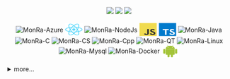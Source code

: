 <!--Hello
<h2><img src="https://emojis.slackmojis.com/emojis/images/1531849430/4246/blob-sunglasses.gif?1531849430" width="30"/> Hi 👋 , I'm MonRá! <img src="https://media.giphy.com/media/12oufCB0MyZ1Go/giphy.gif" width="50"></h2>
-->

<div>
  </p>
  <div align="center">
   <a href="https://www.facebook.com/ramon.chaib" target="_blank"><img src="https://img.shields.io/badge/-Facebook-%230077B5?style=for-the-badge&logo=facebook&logoColor=white" target="_blank"></a> 
  <a href="https://www.instagram.com/monrapps/" target="_blank"><img src="https://img.shields.io/badge/-Instagram-%23E4405F?style=for-the-badge&logo=instagram&logoColor=white" target="_blank"></a>
  <a href="https://www.linkedin.com/in/ramon-chaib-27007635/" target="_blank"><img src="https://img.shields.io/badge/-LinkedIn-%230077B5?style=for-the-badge&logo=linkedin&logoColor=white" target="_blank"></a>   
</div>
  
 <div style="display: inline_block" align="center"><br>
  <img align="center" alt="MonRa-Azure" height="30" width="40" src="https://cdn.jsdelivr.net/gh/devicons/devicon/icons/azure/azure-original.svg">
  <img align="center" alt="MonRa-React" height="30" width="40" src="https://raw.githubusercontent.com/devicons/devicon/master/icons/react/react-original.svg">
  <img align="center" alt="MonRa-NodeJs" height="30" width="40" src="https://cdn.jsdelivr.net/gh/devicons/devicon/icons/nodejs/nodejs-original.svg">
  <img align="center" alt="MonRa-Js" height="30" width="40" src="https://raw.githubusercontent.com/devicons/devicon/master/icons/javascript/javascript-original.svg">     <img align="center" alt="MonRa-Ts" height="30" width="40" src="https://raw.githubusercontent.com/devicons/devicon/master/icons/typescript/typescript-original.svg">
  <img align="center" alt="MonRa-Java" height="30" width="40" src="https://cdn.jsdelivr.net/gh/devicons/devicon/icons/java/java-original.svg">
  <img align="center" alt="MonRa-C" height="30" width="40" src="https://cdn.jsdelivr.net/gh/devicons/devicon/icons/c/c-original.svg">
  <img align="center" alt="MonRa-CS" height="30" width="40" src="https://cdn.jsdelivr.net/gh/devicons/devicon/icons/csharp/csharp-original.svg">
  <img align="center" alt="MonRa-Cpp" height="30" width="40" src="https://cdn.jsdelivr.net/gh/devicons/devicon/icons/cplusplus/cplusplus-original.svg">
  <img align="center" alt="MonRa-QT" height="30" width="40" src="https://cdn.jsdelivr.net/gh/devicons/devicon/icons/qt/qt-original.svg">
  <img align="center" alt="MonRa-Linux" height="30" width="40" src="https://cdn.jsdelivr.net/gh/devicons/devicon/icons/linux/linux-original.svg">
  <img align="center" alt="MonRa-Mysql" height="30" width="40" src="https://cdn.jsdelivr.net/gh/devicons/devicon/icons/mysql/mysql-original.svg">
  <img align="center" alt="MonRa-Docker" height="30" width="40" src="https://cdn.jsdelivr.net/gh/devicons/devicon/icons/docker/docker-original.svg">  
  <img align="center" alt="MonRa-Android" height="30" width="40" src="https://github.com/devicons/devicon/blob/master/icons/android/android-original.svg">
  
</div>
</a>

</br>
<!--
[![github activity graph](https://activity-graph.herokuapp.com/graph?username=monrapps&theme=chartreuse-dark)](https://github.com/monrapps/)
-->
<div>
<details>
      <summary>more...</summary>
      
<!--
### <img src="https://media.giphy.com/media/VgCDAzcKvsR6OM0uWg/giphy.gif" width="50"> A little more about me...  

```javascript
const monra = {
    pronouns: "He" | "Him",
    code: ["any"],
    askMeAbout: ["any"],
    technologies: {
        backEnd: {
            js: ["any"],
        },
        mobileApp: {
            native: ["Android Development"]
        },
        devOps: ["AWS", "Docker🐳", "Route53", "Nginx"],
        databases: ["mongo", "MySql", "sqlite"],
        misc: ["Firebase", "Socket.IO", "selenium", "open-cv", "php", "SuiteApp"]
    },
    architecture: ["Serverless Architecture", "Progressive web applications", "Single page applications"],
    currentFocus: "Building Robots to ease opertations",
    funFact: "There are two ways to write error-free programs; only the third one works"
};
```
-->

---
<!--START_SECTION:waka-->
![Code Time](http://img.shields.io/badge/Code%20Time-1%2C053%20hrs%2028%20mins-blue)

![Profile Views](http://img.shields.io/badge/Profile%20Views-0-blue)

![Lines of code](https://img.shields.io/badge/From%20Hello%20World%20I%27ve%20Written-3.1%20million%20lines%20of%20code-blue)

**🐱 My GitHub Data** 

> 📦 52.2 kB Used in GitHub's Storage 
 > 
> 🏆 461 Contributions in the Year 2025
 > 
> 🚫 Not Opted to Hire
 > 
> 📜 24 Public Repositories 
 > 
> 🔑 20 Private Repositories 
 > 
**I'm an Early 🐤** 

```text
🌞 Morning                8353 commits        █████████░░░░░░░░░░░░░░░░   34.62 % 
🌆 Daytime                10853 commits       ███████████░░░░░░░░░░░░░░   44.99 % 
🌃 Evening                3711 commits        ████░░░░░░░░░░░░░░░░░░░░░   15.38 % 
🌙 Night                  1208 commits        █░░░░░░░░░░░░░░░░░░░░░░░░   05.01 % 
```
📅 **I'm Most Productive on Thursday** 

```text
Monday                   4476 commits        █████░░░░░░░░░░░░░░░░░░░░   18.55 % 
Tuesday                  4439 commits        █████░░░░░░░░░░░░░░░░░░░░   18.40 % 
Wednesday                4546 commits        █████░░░░░░░░░░░░░░░░░░░░   18.84 % 
Thursday                 5132 commits        █████░░░░░░░░░░░░░░░░░░░░   21.27 % 
Friday                   3276 commits        ███░░░░░░░░░░░░░░░░░░░░░░   13.58 % 
Saturday                 1307 commits        █░░░░░░░░░░░░░░░░░░░░░░░░   05.42 % 
Sunday                   949 commits         █░░░░░░░░░░░░░░░░░░░░░░░░   03.93 % 
```


📊 **This Week I Spent My Time On** 

```text
🕑︎ Time Zone: America/Sao_Paulo

💬 Programming Languages: 
C++                      9 hrs 3 mins        ██████████████████░░░░░░░   71.89 % 
Other                    1 hr 27 mins        ███░░░░░░░░░░░░░░░░░░░░░░   11.54 % 
C                        54 mins             ██░░░░░░░░░░░░░░░░░░░░░░░   07.16 % 
Python                   41 mins             █░░░░░░░░░░░░░░░░░░░░░░░░   05.47 % 
Markdown                 22 mins             █░░░░░░░░░░░░░░░░░░░░░░░░   02.99 % 

🔥 Editors: 
VS Code                  12 hrs 35 mins      █████████████████████████   100.00 % 

🐱‍💻 Projects: 
smart-meter-firmware     7 hrs 20 mins       ███████████████░░░░░░░░░░   58.26 % 
DRIVER                   2 hrs 42 mins       █████░░░░░░░░░░░░░░░░░░░░   21.45 % 
Unknown Project          1 hr 7 mins         ██░░░░░░░░░░░░░░░░░░░░░░░   08.95 % 
mqtt-broker-watcher      45 mins             ██░░░░░░░░░░░░░░░░░░░░░░░   06.02 % 
DEV_RTC_COUNTER          20 mins             █░░░░░░░░░░░░░░░░░░░░░░░░   02.78 % 

💻 Operating System: 
Windows                  11 hrs 44 mins      ███████████████████████░░   93.24 % 
WSL                      51 mins             ██░░░░░░░░░░░░░░░░░░░░░░░   06.76 % 
```

**I Mostly Code in C** 

```text
C                        14 repos            █████░░░░░░░░░░░░░░░░░░░░   19.72 % 
JavaScript               7 repos             ██░░░░░░░░░░░░░░░░░░░░░░░   09.86 % 
Python                   6 repos             ██░░░░░░░░░░░░░░░░░░░░░░░   08.45 % 
HTML                     5 repos             ██░░░░░░░░░░░░░░░░░░░░░░░   07.04 % 
Swift                    2 repos             █░░░░░░░░░░░░░░░░░░░░░░░░   02.82 % 
```



**Timeline**

![Lines of Code chart](https://raw.githubusercontent.com/monrapps/monrapps/master/assets/bar_graph.png)


 Last Updated on 15/02/2025 12:39:55 UTC
<!--END_SECTION:waka-->
